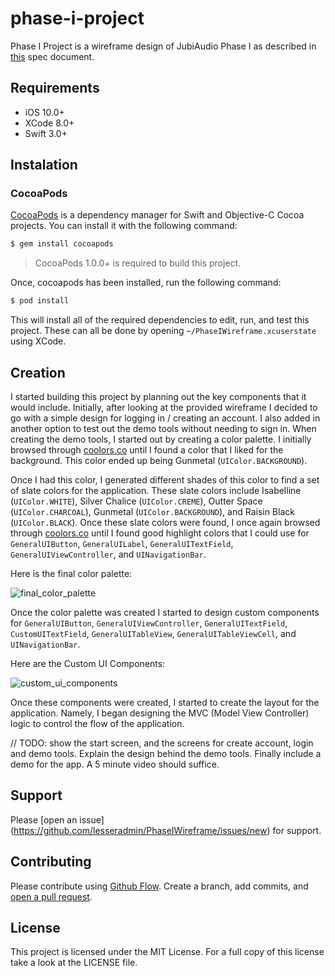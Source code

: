 # phase-i-project

Phase I Project is a wireframe design of JubiAudio Phase I as described in [this](https://github.com/lesseradmin/PhaseIWireframe/blob/master/blueprint/Assignment.pdf) spec document.


## Requirements

- iOS 10.0+
- XCode 8.0+
- Swift 3.0+


## Instalation


### CocoaPods

[CocoaPods](http://cocoapods.org) is a dependency manager for Swift and Objective-C Cocoa projects. You can install it with the following command:

```bash
$ gem install cocoapods
```
> CocoaPods 1.0.0+ is required to build this project.

Once, cocoapods has been installed, run the following command:

```bash
$ pod install
```

This will install all of the required dependencies to edit, run, and test this project. These can all be done by opening `~/PhaseIWireframe.xcuserstate` using XCode.

## Creation

I started building this project by planning out the key components that it would include. Initially, after looking at the provided wireframe I decided to go with a simple design for logging in / creating an account. I also added in another option to test out the demo tools without needing to sign in. When creating the demo tools, I started out by creating a color palette. I initially browsed through [coolors.co](https://coolors.co) until I found a color that I liked for the background. This color ended up being Gunmetal (`UIColor.BACKGROUND`).

Once I had this color, I generated different shades of this color to find a set of slate colors for the application. These slate colors include Isabelline (`UIColor.WHITE`), Silver Chalice (`UIColor.CREME`), Outter Space (`UIColor.CHARCOAL`), Gunmetal (`UIColor.BACKGROUND`), and Raisin Black (`UIColor.BLACK`). Once these slate colors were found, I once again browsed through [coolors.co](https://coolors.co) until I found good highlight colors that I could use for `GeneralUIButton`, `GeneralUILabel`, `GeneralUITextField`, `GeneralUIViewController`, and `UINavigationBar`.

Here is the final color palette:

![final_color_palette](https://raw.githubusercontent.com/lesseradmin/PhaseIWireframe/master/Assets/Color%20Palettes/Color%20Palette%20Final/ColorPalette.png?token=AGysF6-dSYDG6mAi9au_kVZlNMj2ZZxqks5ZNMCrwA%3D%3D)

Once the color palette was created I started to design custom components for `GeneralUIButton`, `GeneralUIViewController`, `GeneralUITextField`, `CustomUITextField`, `GeneralUITableView`, `GeneralUITableViewCell`, and `UINavigationBar`.

Here are the Custom UI Components:


![custom_ui_components](https://raw.githubusercontent.com/lesseradmin/PhaseIWireframe/master/Assets/UIComponents/UIComponents%403x.png?token=AGysFxBQChLUDXmeGu6Ocbs3olnT0pIrks5ZNMyawA%3D%3D)

Once these components were created, I started to create the layout for the application. Namely, I began designing the MVC (Model View Controller) logic to control the flow of the application. 

// TODO: show the start screen, and the screens for create account, login and demo tools. Explain the design behind the demo tools. Finally include a demo for the app. A 5 minute video should suffice. 

## Support

Please [open an issue] (https://github.com/lesseradmin/PhaseIWireframe/issues/new) for support.


## Contributing 

Please contribute using [Github Flow](https://guides.github.com/introduction/flow/). Create a branch, add commits, and [open a pull request](https://github.com/lesseradmin/PhaseIWireframe/compare/).


## License

This project is licensed under the MIT License. For a full copy of this license take a look at the LICENSE file.
